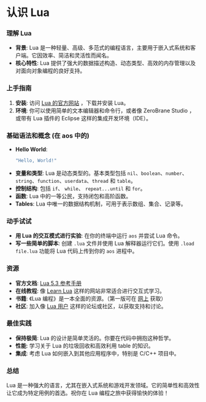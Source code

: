 # 认识 Lua

### 理解 Lua

- **背景**: Lua 是一种轻量、高级、多范式的编程语言，主要用于嵌入式系统和客户端。它因效率、简洁和灵活性而闻名。
- **核心特性**: Lua 提供了强大的数据描述构造、动态类型、高效的内存管理以及对面向对象编程的良好支持。

### 上手指南

1. **安装**: 访问 [Lua 的官方网站](http://www.lua.org/download.html) ，下载并安装 Lua。
2. **环境**: 你可以使用简单的文本编辑器和命令行，或者像 ZeroBrane Studio ，或带有 Lua 插件的 Eclipse 这样的集成开发环境（IDE）。

### 基础语法和概念 (在 aos 中的)

- **Hello World**:
  ```lua
  "Hello, World!"
  ```
- **变量和类型**: Lua 是动态类型的。基本类型包括 `nil`、`boolean`、`number`、`string`、`function`、`userdata`、`thread` 和 `table`。
- **控制结构**: 包括 `if`、 `while`、 `repeat...until` 和 `for`。
- **函数**: Lua 中的一等公民，支持闭包和高阶函数。
- **Tables**: Lua 中唯一的数据结构机制，可用于表示数组、集合、记录等。

### 动手试试

- **用 Lua 的交互模式进行实验**: 在你的终端中运行 `aos` 并尝试 Lua 命令。
- **写一些简单的脚本**: 创建 `.lua` 文件并使用 Lua 解释器运行它们。使用 `.load file.lua` 功能将 Lua 代码上传到你的 `aos` 进程中。

### 资源

- **官方文档**: [Lua 5.3 参考手册](https://www.lua.org/manual/5.3/)
- **在线教程**: 像 [Learn Lua](https://www.learn-lua.org/) 这样的网站非常适合进行交互式学习。
- **书籍**: 《Lua 编程》是一本全面的资源。（第一版可在 [网上](http://www.lua.org/pil/contents.html) 获取）
- **社区**: 加入像 [Lua 用户](http://lua-users.org/) 这样的论坛或社区，以获取支持和讨论。

### 最佳实践

- **保持极简**: Lua 的设计是简单灵活的。你要在代码中拥抱这种哲学。
- **性能**: 学习关于 Lua 的垃圾回收和高效利用 table 的知识。
- **集成**: 考虑 Lua 如何嵌入到其他应用程序中，特别是 C/C++ 项目中。

### 总结

Lua 是一种强大的语言，尤其在嵌入式系统和游戏开发领域。它的简单性和高效性让它成为特定用例的首选。祝你在 Lua 编程之旅中获得愉快的体验！
